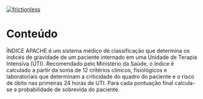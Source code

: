 [![frictionless](https://github.com/fhemig/APACHE/actions/workflows/frictionless.yaml/badge.svg)](https://github.com/fhemig/APACHE/actions/workflows/frictionless.yaml)

# Conteúdo

ÍNDICE APACHE é um sistema médico de classificação que determina os índices de gravidade de um paciente internado em uma Unidade de Terapia Intensiva (UTI).  Recomendado pelo Ministério da Saúde, o índice é calculado a partir da soma de 12 critérios clínicos, fisiológicos e laboratoriais que determinam a criticidade do quadro do paciente e o risco de óbito nas primeiras 24 horas de UTI. Para cada pontuação final calcula-se a probabilidade de sobrevida do paciente.


